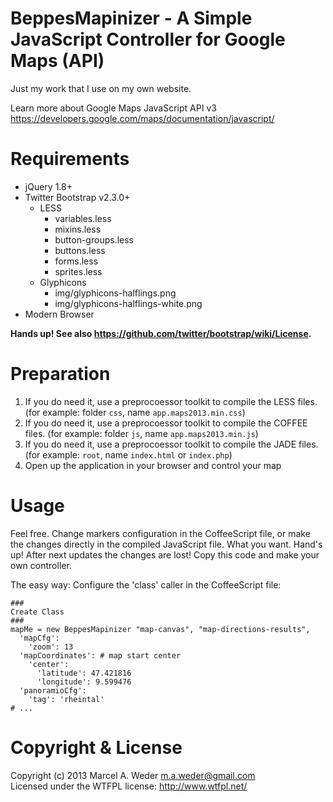 # BeppesMapinizer - A Simple JavaScript Controller for Google Maps (API)

Just my work that I use on my own website.

Learn more about Google Maps JavaScript API v3
https://developers.google.com/maps/documentation/javascript/

# Requirements

* jQuery 1.8+
* Twitter Bootstrap v2.3.0+
  * LESS
    * variables.less
    * mixins.less
    * button-groups.less
    * buttons.less
    * forms.less
    * sprites.less
  * Glyphicons 
    * img/glyphicons-halflings.png
    * img/glyphicons-halflings-white.png
* Modern Browser

**Hands up! See also https://github.com/twitter/bootstrap/wiki/License.**

# Preparation

1. If you do need it, use a preprocoessor toolkit to compile the LESS files. (for example: folder ```css```, name ```app.maps2013.min.css```)
2. If you do need it, use a preprocoessor toolkit to compile the COFFEE files. (for example: folder ```js```, name ```app.maps2013.min.js```)
3. If you do need it, use a preprocoessor toolkit to compile the JADE files. (for example: ```root```, name ```index.html``` or ```index.php```)
4. Open up the application in your browser and control your map

# Usage

Feel free. Change markers configuration in the CoffeeScript file, or make the changes directly in the compiled JavaScript file. What you want. Hand's up! After next updates the changes are lost! Copy this code and make your own controller.

The easy way: Configure the 'class' caller in the CoffeeScript file:

    ###
    Create Class
    ###
    mapMe = new BeppesMapinizer "map-canvas", "map-directions-results", 
      'mapCfg': 
        'zoom': 13
      'mapCoordinates': # map start center 
        'center':
          'latitude': 47.421816
          'longitude': 9.599476
      'panoramioCfg':
        'tag': 'rheintal'
    # ... 

# Copyright & License

Copyright (c) 2013 Marcel A. Weder <m.a.weder@gmail.com>  
Licensed under the WTFPL license:
http://www.wtfpl.net/
